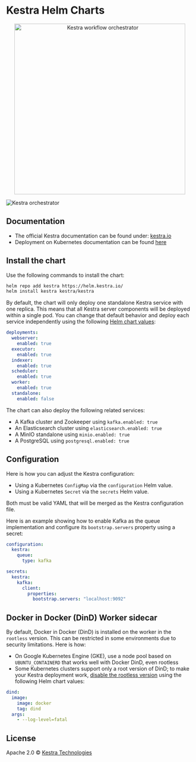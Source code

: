 # Kestra Helm Charts

<p align="center">
  <img width="460" src="https://kestra.io/logo.svg"  alt="Kestra workflow orchestrator" />
</p>

![Kestra orchestrator](https://kestra.io/ui.gif)

## Documentation
* The official Kestra documentation can be found under: [kestra.io](https://kestra.io)
* Deployment on Kubernetes documentation can be found [here](https://kestra.io/docs/administrator-guide/deployment/kubernetes/)

## Install the chart

Use the following commands to install the chart:

```bash
helm repo add kestra https://helm.kestra.io/
helm install kestra kestra/kestra
```

By default, the chart will only deploy one standalone Kestra service with one replica. This means that all Kestra server components will be deployed within a single pod. You can change that default behavior and deploy each service independently using the following [Helm chart values](https://github.com/kestra-io/helm-charts/blob/master/charts/kestra/values.yaml):

```yaml
deployments:
  webserver:
    enabled: true
  executor:
    enabled: true
  indexer:
    enabled: true
  scheduler:
    enabled: true
  worker:
    enabled: true
  standalone:
    enabled: false
```

The chart can also deploy the following related services:

* A Kafka cluster and Zookeeper using `kafka.enabled: true`
* An Elasticsearch cluster using `elasticsearch.enabled: true`
* A MinIO standalone using `minio.enabled: true`
* A PostgreSQL using `postgresql.enabled: true`

## Configuration

Here is how you can adjust the Kestra configuration:

* Using a Kubernetes `ConfigMap` via the `configuration` Helm value.
* Using a Kubernetes `Secret` via the `secrets` Helm value.

Both must be valid YAML that will be merged as the Kestra configuration file.

Here is an example showing how to enable Kafka as the queue implementation and configure its `bootstrap.servers` property using a secret:

```yaml
configuration:
  kestra:
    queue:
      type: kafka

secrets:
  kestra:
    kafka:
      client:
        properties:
          bootstrap.servers: "localhost:9092"
```

## Docker in Docker (DinD) Worker sidecar

By default, Docker in Docker (DinD) is installed on the worker in the `rootless` version. This can be restricted in some environments due to security limitations. Here is how:

* On Google Kubernetes Engine (GKE), use a node pool based on `UBUNTU_CONTAINERD` that works well with Docker DinD, even rootless
* Some Kubernetes clusters support only a root version of DinD; to make your Kestra deployment work, [disable the rootless version](https://github.com/kestra-io/helm-charts/blob/master/charts/kestra/values.yaml#L102-L106) using the following Helm chart values:

```yaml
dind:
  image:
    image: docker
    tag: dind
  args:
    - --log-level=fatal
```

## License
Apache 2.0 © [Kestra Technologies](https://kestra.io)
